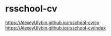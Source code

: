 # rsschool-cv
https://AlexeyUlybin.github.io/rsschool-cv/cv
https://AlexeyUlybin.github.io/rsschool-cv/index
